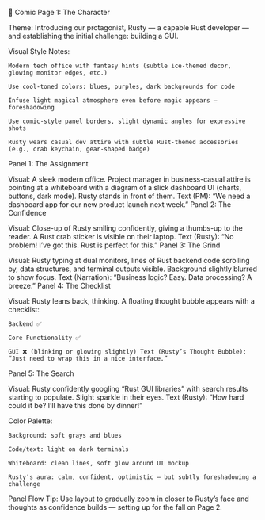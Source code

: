 📘 Comic Page 1: The Character

Theme: Introducing our protagonist, Rusty — a capable Rust developer — and establishing the initial challenge: building a GUI.

Visual Style Notes:

    Modern tech office with fantasy hints (subtle ice-themed decor, glowing monitor edges, etc.)

    Use cool-toned colors: blues, purples, dark backgrounds for code

    Infuse light magical atmosphere even before magic appears — foreshadowing

    Use comic-style panel borders, slight dynamic angles for expressive shots

    Rusty wears casual dev attire with subtle Rust-themed accessories (e.g., crab keychain, gear-shaped badge)

Panel 1: The Assignment

Visual: A sleek modern office. Project manager in business-casual attire is pointing at a whiteboard with a diagram of a slick dashboard UI (charts, buttons, dark mode). Rusty stands in front of them. Text (PM): “We need a dashboard app for our new product launch next week.”
Panel 2: The Confidence

Visual: Close-up of Rusty smiling confidently, giving a thumbs-up to the reader. A Rust crab sticker is visible on their laptop. Text (Rusty): “No problem! I’ve got this. Rust is perfect for this.”
Panel 3: The Grind

Visual: Rusty typing at dual monitors, lines of Rust backend code scrolling by, data structures, and terminal outputs visible. Background slightly blurred to show focus. Text (Narration): “Business logic? Easy. Data processing? A breeze.”
Panel 4: The Checklist

Visual: Rusty leans back, thinking. A floating thought bubble appears with a checklist:

    Backend ✅

    Core Functionality ✅

    GUI ❌ (blinking or glowing slightly) Text (Rusty’s Thought Bubble): “Just need to wrap this in a nice interface.”

Panel 5: The Search

Visual: Rusty confidently googling “Rust GUI libraries” with search results starting to populate. Slight sparkle in their eyes. Text (Rusty): “How hard could it be? I’ll have this done by dinner!”

Color Palette:

    Background: soft grays and blues

    Code/text: light on dark terminals

    Whiteboard: clean lines, soft glow around UI mockup

    Rusty’s aura: calm, confident, optimistic — but subtly foreshadowing a challenge

Panel Flow Tip: Use layout to gradually zoom in closer to Rusty’s face and thoughts as confidence builds — setting up for the fall on Page 2.
